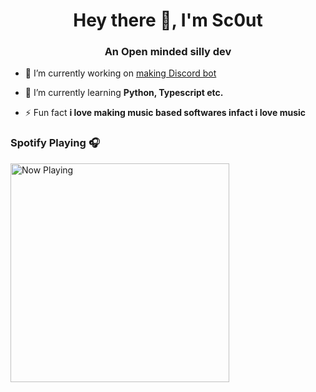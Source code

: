 <h1 align="center">Hey there 👋, I'm Sc0ut</h1>
<h3 align="center">An Open minded silly dev</h3>

- 🔭 I’m currently working on [making Discord bot](https://discord.gg/JsaCacJ)

- 🌱 I’m currently learning **Python, Typescript etc.**

- ⚡ Fun fact **i love making music based softwares infact i love music**


### Spotify Playing 🎧

<img src="https://spotify-azure.vercel.app/api/spotify-playing" alt="Now Playing" width="350" />

